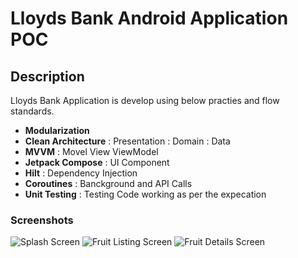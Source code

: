 # Lloyds Bank Android Application POC 

## Description

Lloyds Bank Application is develop using below practies and flow standards.

- **Modularization**
- **Clean Architecture** : Presentation : Domain : Data
- **MVVM** : Movel View ViewModel
- **Jetpack Compose** : UI Component
- **Hilt** : Dependency Injection
- **Coroutines** : Banckground and API Calls
- **Unit Testing** : Testing Code working as per the expecation

### Screenshots

![Splash Screen](https://github.com/user-attachments/assets/5adad6d4-89aa-4fa6-8a12-1f3a14fcb4aa) 
![Fruit Listing Screen](https://github.com/user-attachments/assets/31f86d0b-8508-4366-b3ca-c3d15c683be9) 
![Fruit Details Screen](https://github.com/user-attachments/assets/e4e6c519-7c8d-4a3a-8b90-a46ef8e87832)
